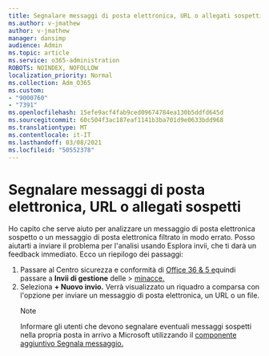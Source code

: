 ```yaml
---
title: Segnalare messaggi di posta elettronica, URL o allegati sospetti
ms.author: v-jmathew
author: v-jmathew
manager: dansimp
audience: Admin
ms.topic: article
ms.service: o365-administration
ROBOTS: NOINDEX, NOFOLLOW
localization_priority: Normal
ms.collection: Adm_O365
ms.custom:
- "9000760"
- "7391"
ms.openlocfilehash: 15efe9acf4fab9ced09674784ea130b5ddfd645d
ms.sourcegitcommit: 60c504f3ac187eaf1141b3ba701d9e0633bdd968
ms.translationtype: MT
ms.contentlocale: it-IT
ms.lasthandoff: 03/08/2021
ms.locfileid: "50552378"
---
```

# <a name="report-suspicious-emails-urls-or-attachments"></a>Segnalare messaggi di posta elettronica, URL o allegati sospetti

Ho capito che serve aiuto per analizzare un messaggio di posta elettronica sospetto o un messaggio di posta elettronica filtrato in modo errato. Posso aiutarti a inviare il problema per l'analisi usando Esplora invii, che ti darà un feedback immediato. Ecco un riepilogo dei passaggi:

1. Passare al Centro sicurezza e conformità di [Office 36 & 5 e](https://go.microsoft.com/fwlink/p/?linkid=2077143)quindi passare a **Invii di gestione** delle  >  [minacce.](https://go.microsoft.com/fwlink/?linkid=2101521)
2. Seleziona **+ Nuovo invio.** Verrà visualizzato un riquadro a comparsa con l'opzione per inviare un messaggio di posta elettronica, un URL o un file.
    > [!NOTE]
    > Informare gli utenti che devono segnalare eventuali messaggi sospetti nella propria posta in arrivo a Microsoft utilizzando il [componente aggiuntivo Segnala messaggio.](https://go.microsoft.com/fwlink/?linkid=2092385)

